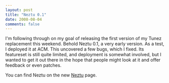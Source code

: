 ```yaml
---
layout: post
title: "Neztu 0.1"
date: 2008-08-04
comments: false
---
```

I'm following through on my goal of releasing the first version of my Tunez replacement this weekend. Behold Neztu 0.1, a very early version. As a test, I deployed it at ACM. This uncovered a few bugs, which I fixed. Its featureset is still quite limited, and deployment is somewhat involved, but I wanted to get it out there in the hope that people might look at it and offer feedback or even patches.




You can find Neztu on the new [Neztu][0] page.



[0]: /software/neztu
